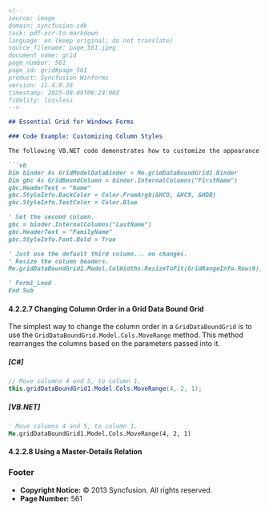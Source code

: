 ```markdown
<!--
source: image
domain: syncfusion-sdk
task: pdf-ocr-to-markdown
language: en (keep original; do not translate)
source_filename: page_561.jpeg
document_name: grid
page_number: 561
page_id: grid#page_561
product: Syncfusion Winforms
version: 11.4.0.26
timestamp: 2025-08-09T06:24:00Z
fidelity: lossless
-->

## Essential Grid for Windows Forms

### Code Example: Customizing Column Styles

The following VB.NET code demonstrates how to customize the appearance and style of columns in a `GridDataBoundGrid`. The example modifies the header text, background color, text color, and font boldness for specific columns.

```vb
Dim binder As GridModelDataBinder = Me.gridDataBoundGrid1.Binder
Dim gbc As GridBoundColumn = binder.InternalColumns("FirstName")
gbc.HeaderText = "Name"
gbc.StyleInfo.BackColor = Color.FromArgb(&HCO, &HC9, &HDB)
gbc.StyleInfo.TextColor = Color.Blue

' Set the second column.
gbc = binder.InternalColumns("LastName")
gbc.HeaderText = "FamilyName"
gbc.StyleInfo.Font.Bold = True

' Just use the default third column... no changes.
' Resize the column headers.
Me.gridDataBoundGrid1.Model.ColWidths.ResizeToFit(GridRangeInfo.Row(0), GridResizeToFitOptions.NoShrinkSize)

' Form1_Load
End Sub
```

#### 4.2.2.7 Changing Column Order in a Grid Data Bound Grid

The simplest way to change the column order in a `GridDataBoundGrid` is to use the `GridDataBoundGrid.Model.Cols.MoveRange` method. This method rearranges the columns based on the parameters passed into it.

##### [C#]
```csharp
// Move columns 4 and 5, to column 1.
this.gridDataBoundGrid1.Model.Cols.MoveRange(4, 2, 1);
```

##### [VB.NET]
```vb
' Move columns 4 and 5, to column 1.
Me.gridDataBoundGrid1.Model.Cols.MoveRange(4, 2, 1)
```

#### 4.2.2.8 Using a Master-Details Relation

### Footer

- **Copyright Notice:** © 2013 Syncfusion. All rights reserved.
- **Page Number:** 561

<!-- tags: [Essential Grid, Windows Forms, Column Order, Master-Detail Relation] keywords: [GridDataBoundGrid, GridBoundColumn, Model.Cols.MoveRange, HeaderText, Font.Bold, ColWidths.ResizeToFit, Syncfusion Winforms] -->
```